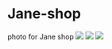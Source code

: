 # Jane-shop
photo for Jane shop
![](https://github.com/suyi-H/Jane-shop/blob/main/images/blue_one_big1.jpg)
![](https://github.com/suyi-H/Jane-shop/blob/main/images/blue_one_small.jpg)
![](https://github.com/suyi-H/Jane-shop/blob/main/images/blue_one.jpg)
